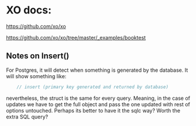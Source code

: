 # XO docs:

https://github.com/xo/xo

https://github.com/xo/xo/tree/master/_examples/booktest

## Notes on Insert()

For Postgres, it will detect when something is generated by the database. It will show something like:
```go
	// insert (primary key generated and returned by database)
```
nevertheless, the struct is the same for every query. Meaning, in the case of updates we have to get the full object and pass the one updated with rest of options untouched. Perhaps its better to have it the sqlc way? Worth the extra SQL query?